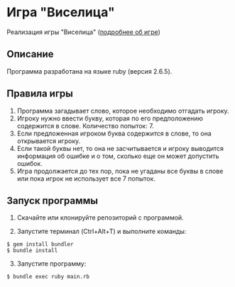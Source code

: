 # Игра "Виселица"

Реализация игры "Виселица" ([подробнее об игре](https://tinyurl.com/y4n95dlq))

## Описание

Программа разработана на языке ruby (версия 2.6.5). 

## Правила игры

1. Программа загадывает слово, которое необходимо отгадать игроку.
2. Игроку нужно ввести букву, которая по его предположению содержится в слове. Количество попыток: 7.
3. Если предложенная игроком буква содержится в слове, то она открывается игроку. 
4. Если такой буквы нет, то она не засчитывается и игроку выводится информация об ошибке и о том, сколько еще он может допустить ошибок. 
5. Игра продолжается до тех пор, пока не угаданы все буквы в слове или пока игрок не использует все 7 попыток.

## Запуск программы

1. Скачайте или клонируйте репозиторий с программой.

2. Запустите терминал (Ctrl+Alt+T) и выполните команды:

```
$ gem install bundler
$ bundle install
```

3. Запустите программу:

```
$ bundle exec ruby main.rb
```
